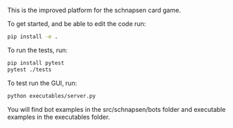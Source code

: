 
This is the improved platform for the schnapsen card game.



To get started, and be able to edit the code run:

```sh
pip install -e .
```

To run the tests, run:

```sh
pip install pytest
pytest ./tests
```

To test run the GUI, run:
```sh
python executables/server.py
```

You will find bot examples in the src/schnapsen/bots folder and executable examples in the executables folder.

